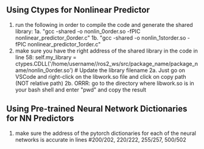 ## Using Ctypes for Nonlinear Predictor
1. run the following in order to compile the code and generate the shared library:
    1a. "gcc -shared -o nonlin_0order.so -fPIC nonlinear_predictor_0order.c" 
    1b. "gcc -shared -o nonlin_1storder.so -fPIC nonlinear_predictor_1order.c" 
2. make sure you have the right address of the shared library in the code in line 58: 
    self.my_library = ctypes.CDLL('/home/username//ros2_ws/src/package_name/package_name/nonlin_0order.so')  # Update the library filename
    2a.  Just go on VSCode and right-click on the libwork.so file and click on copy path (NOT relative path)
    2b. ORRR: go to the directory where libwork.so is in your bash shell and enter "pwd" and copy the result
## Using Pre-trained Neural Network Dictionaries for NN Predictors
1. make sure the address of the pytorch dictionaries for each of the neural networks is accurate in lines #200/202, 220/222, 255/257, 500/502


